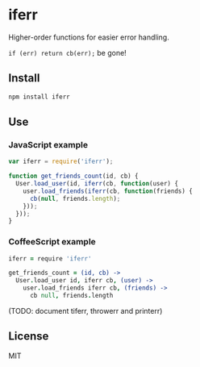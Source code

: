 # iferr

Higher-order functions for easier error handling.

`if (err) return cb(err);` be gone!

## Install

```bash
npm install iferr
```

## Use

### JavaScript example

```javascript
var iferr = require('iferr');

function get_friends_count(id, cb) {
  User.load_user(id, iferr(cb, function(user) {
    user.load_friends(iferr(cb, function(friends) {
      cb(null, friends.length);
    }));
  }));
}
```

### CoffeeScript example

```coffeescript
iferr = require 'iferr'

get_friends_count = (id, cb) ->
  User.load_user id, iferr cb, (user) ->
    user.load_friends iferr cb, (friends) ->
      cb null, friends.length
```

\(TODO: document tiferr, throwerr and printerr\)

## License

MIT

